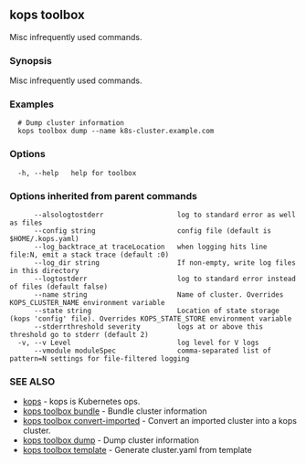 
<!--- This file is automatically generated by make gen-cli-docs; changes should be made in the go CLI command code (under cmd/kops) -->

## kops toolbox

Misc infrequently used commands.

### Synopsis

Misc infrequently used commands.

### Examples

```
  # Dump cluster information
  kops toolbox dump --name k8s-cluster.example.com
```

### Options

```
  -h, --help   help for toolbox
```

### Options inherited from parent commands

```
      --alsologtostderr                  log to standard error as well as files
      --config string                    config file (default is $HOME/.kops.yaml)
      --log_backtrace_at traceLocation   when logging hits line file:N, emit a stack trace (default :0)
      --log_dir string                   If non-empty, write log files in this directory
      --logtostderr                      log to standard error instead of files (default false)
      --name string                      Name of cluster. Overrides KOPS_CLUSTER_NAME environment variable
      --state string                     Location of state storage (kops 'config' file). Overrides KOPS_STATE_STORE environment variable
      --stderrthreshold severity         logs at or above this threshold go to stderr (default 2)
  -v, --v Level                          log level for V logs
      --vmodule moduleSpec               comma-separated list of pattern=N settings for file-filtered logging
```

### SEE ALSO

* [kops](kops.md)	 - kops is Kubernetes ops.
* [kops toolbox bundle](kops_toolbox_bundle.md)	 - Bundle cluster information
* [kops toolbox convert-imported](kops_toolbox_convert-imported.md)	 - Convert an imported cluster into a kops cluster.
* [kops toolbox dump](kops_toolbox_dump.md)	 - Dump cluster information
* [kops toolbox template](kops_toolbox_template.md)	 - Generate cluster.yaml from template

